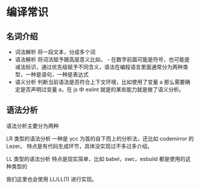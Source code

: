 # 编译常识

## 名词介绍

- 词法解析
  将一段文本，分成多个词
- 语法解析
  将词法赋予跟高层意义比如， - 在数字前面可能是符号，也可能是减法标识，通过优先级赋予不同含义，语法在编程语言里面通常分为两种类型，一种是语句，一种是表达式
- 语义分析
  判断当前语法是否符合上下文环境，比如使用了变量 a 那么需要确定是否声明过变量 a，在 js 中 eslint 就是的某些能力就是做了语义分析。

## 语法分析

语法分析主要分为两种

LR 类型的语法分析
一种是 ycc 为首的自下而上的分析法，还比如 codemirror 的 Lezer。
特点是有代码生成环节，具体没实现过不多过多介绍。

LL 类型的语法分析
特点是现实简单，比如 babel，swc，esbuild 都是使用的这种类型的

我们这里也会使用 LL/LL(1) 进行实现。